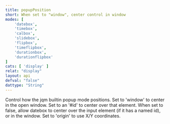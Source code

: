 ```yaml
---
title: popupPosition
short: When set to "window", center control in window
modes: [
	'datebox',
	'timebox',
	'calbox',
	'slidebox',
	'flipbox',
	'timeflipbox',
	'durationbox',
	'durationflipbox'
]
cats: [ 'display' ]
relat: "display"
layout: api
defval: "false"
dattype: "String"
---
```


Control how the jqm builtin popup mode positions.  Set to 'window' to center in the open window.  Set to an '#id' to center over that element. When set to false, allow datebox to center over the input element (if it has a named id), or in the window.  Set to 'origin' to use X/Y coordinates.
